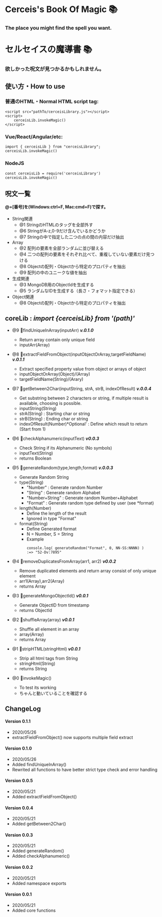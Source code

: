 # Cerceis's Book Of Magic &#x1F4DA;
### The place you might find the spell you want.
# セルセイスの魔導書 &#x1F4DA;
### 欲しかった呪文が見つかるかもしれません。
## 使い方・How to use
### 普通のHTML・Normal HTML script tag:
```
<script src="pathTo/cerceisLibrary.js"></script>
<script>
    cerceisLib.invokeMagic()
</script>
```
### Vue/React/Angular/etc:
```
import { cerceisLib } from "cerceisLibrary";
cerceisLib.invokeMagic()
```
### NodeJS
```
const cerceisLib = require('cerceisLibrary')
cerceisLib.invokeMagic()
```
## 呪文一覧
#### @+[番号]を(Windows:ctrl+F, Mac:cmd+F)で探す。
* String関連
    * @1 StringのHTMLのタッグを全部外す
    * @6 StringがA-z,0-9だけ含んでいるかどうか
    * @7 Stringの中で指定した二つの点の間の内容だけ抽出
* Array
    * @2 配列の要素を全部ランダムに並び替える
    * @4 二つの配列の要素をそれぞれ比べて、重複していない要素だけ見つける
    * @8 Objectの配列・Objectから特定のプロパティを抽出
    * @9 配列の中のユニークな値を抽出
* 生成関連
    * @3 MongoDB用のObjectIdを生成する
    * @5 ランダムなIDを生成する（長さ・フォマット指定できる）
* Object関連
    * @8 Objectの配列・Objectから特定のプロパティを抽出

## coreLib : ***import {cerceisLib} from '(path)'***

* @9 &#x1F4D8;findUniqueInArray(inputArr) ***v.0.1.0***
    * Return array contain only unique field
    * inputArr(Array)

* @8 &#x1F4D8;extractFieldFromObject(inputObjectOrArray,targetFieldName) ***v.0.1.1***
    * Extract specified property value from object or arrays of object
    * inputObjectOrArray(Object)/(Array)
    * targetFieldName(String)/(Arary)
* @7 &#x1F4D8;getBetween2Char(inputString, strA, strB, indexOfResult) ***v.0.0.4***
    * Get substring between 2 characters or string, if multiple result is available, choosing is possible.
    * inputString(String)
    * strA(String)          : Starting char or string
    * strB(String)          : Ending char or string
    * indexOfResult(Number)*Optional' : Define which result to return (Start from 1)
* @6 &#x1F4D8;checkAlphanumeric(inputText) ***v0.0.3***
    * Check String if its Alphanumeric (No symbols)
    * inputText(String)
    * returns Boolean
* @5 &#x1F4D8;generateRandom(type,length,format) ***v.0.0.3***
    * Generate Random String
    * type(String)
        * "Number"        : Generate random Number
        * "String"        : Generate random Alphabet
        * "Number+String" : Generate random Number+Alphabet
        * "Format"        : Generate random type defined by user (see *format)
    * length(Number)
        * Define the length of the result 
        * Ignored in type "Format"
    * format(String)
        * Define Generated format
        * N = Number, S = String
        * Example
            ```
            console.log( generateRandom("Format", 0, NN-SS:NNNN) )
            :=> "52-Dv:7895"
            ```
* @4 &#x1F4D8;removeDuplicatesFromArray(arr1, arr2) ***v0.0.2***
    * Remove duplicated elements and return array consist of only unique element
    * arr1(Array),arr2(Array)
    * returns Array
* @3 &#x1F4D8;generateMongoObjectId() ***v0.0.1***
    * Generate ObjectID from timestamp
    * returns ObjectId
* @2 &#x1F4D8;shuffleArray(array) ***v0.0.1***
    * Shuffle all element in an array
    * array(Array)
    * returns Array
* @1 &#x1F4D8;stripHTML(stringHtml) ***v0.0.1***
    * Strip all html tags from String
    * stringHtml(String)
    * returns String
* @0 &#x1F4D8;invokeMagic()
    * To test its working
    * ちゃんと動いていることを確認する

## ChangeLog
#### Version 0.1.1
* 2020/05/26
* extractFieldFromObject() now supports multiple field extract
#### Version 0.1.0
* 2020/05/26
* Added findUniqueInArray()
* Rewrited all functions to have better strict type check and error handling
#### Version 0.0.5
* 2020/05/21
* Added extractFieldFromObject()
#### Version 0.0.4
* 2020/05/21
* Added getBetween2Char()
#### Version 0.0.3
* 2020/05/21
* Added generateRandom()
* Added checkAlphanumeric()
#### Version 0.0.2
* 2020/05/21
* Added namespace exports
#### Version 0.0.1
* 2020/05/21
* Added core functions

